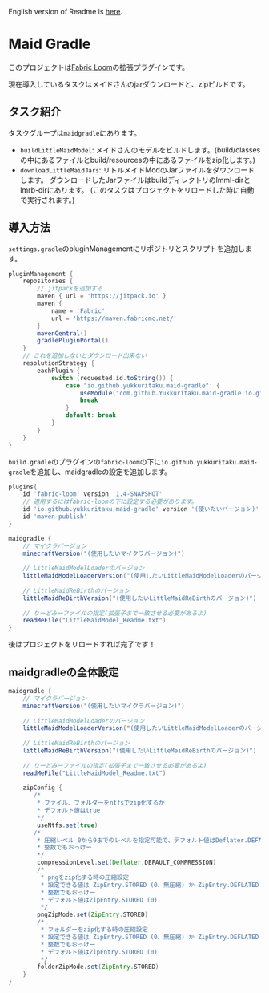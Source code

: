 English version of Readme is [here](https://github.com/Yukkuritaku/maid-gradle/blob/master/README.md).

# Maid Gradle

このプロジェクトは[Fabric Loom](https://github.com/FabricMC/fabric-loom)の拡張プラグインです。

現在導入しているタスクはメイドさんのjarダウンロードと、zipビルドです。

## タスク紹介
タスクグループは`maidgradle`にあります。

- `buildLittleMaidModel`: メイドさんのモデルをビルドします。(build/classesの中にあるファイルとbuild/resourcesの中にあるファイルをzip化します。)
- `downloadLittleMaidJars`: リトルメイドModのJarファイルをダウンロードします。
ダウンロードしたJarファイルはbuildディレクトリのlmml-dirとlmrb-dirにあります。
(このタスクはプロジェクトをリロードした時に自動で実行されます。)

## 導入方法

`settings.gradle`のpluginManagementにリポジトリとスクリプトを追加します。 
```gradle
pluginManagement {
    repositories {
        // jitpackを追加する
        maven { url = 'https://jitpack.io' }
        maven {
            name = 'Fabric'
            url = 'https://maven.fabricmc.net/'
        }
        mavenCentral()
        gradlePluginPortal()
    }
    // これを追加しないとダウンロード出来ない
    resolutionStrategy {
        eachPlugin {
            switch (requested.id.toString()) {
                case "io.github.yukkuritaku.maid-gradle": {
                    useModule("com.github.Yukkuritaku.maid-gradle:io.github.yukkuritaku.maid-gradle.gradle.plugin:${requested.version}")
                    break
                }
                default: break
            }
        }
    }
}
```
`build.gradle`のプラグインの`fabric-loom`の下に`io.github.yukkuritaku.maid-gradle`を追加し、maidgradleの設定を追加します。
```gradle
plugins{
    id 'fabric-loom' version '1.4-SNAPSHOT'
    // 適用するにはfabric-loomの下に設定する必要があります。
    id 'io.github.yukkuritaku.maid-gradle' version '(使いたいバージョン)'
    id 'maven-publish'
}

maidgradle {
    // マイクラバージョン
    minecraftVersion("(使用したいマイクラバージョン)")
    
    // LittleMaidModelLoaderのバージョン
    littleMaidModelLoaderVersion("(使用したいLittleMaidModelLoaderのバージョン)")
    
    // LittleMaidReBirthのバージョン
    littleMaidReBirthVersion("(使用したいLittleMaidReBirthのバージョン)")
    
    // りーどみーファイルの指定(拡張子まで一致させる必要があるよ)
    readMeFile("LittleMaidModel_Readme.txt")
}
```
後はプロジェクトをリロードすれば完了です！

## maidgradleの全体設定

```gradle
maidgradle {
    // マイクラバージョン
    minecraftVersion("(使用したいマイクラバージョン)")
    
    // LittleMaidModelLoaderのバージョン
    littleMaidModelLoaderVersion("(使用したいLittleMaidModelLoaderのバージョン)")
    
    // LittleMaidReBirthのバージョン
    littleMaidReBirthVersion("(使用したいLittleMaidReBirthのバージョン)")
    
    // りーどみーファイルの指定(拡張子まで一致させる必要があるよ)
    readMeFile("LittleMaidModel_Readme.txt")
    
    zipConfig {
       /*
        * ファイル、フォルダーをntfsでzip化するか
        * デフォルト値はtrue
        */
        useNtfs.set(true)
       /*
        * 圧縮レベル 0から9までのレベルを指定可能で、デフォルト値はDeflater.DEFAULT_COMPRESSION (-1)
        * 整数でもおっけー
        */
        compressionLevel.set(Deflater.DEFAULT_COMPRESSION)
        /*
         * pngをzip化する時の圧縮設定
         * 設定できる値は ZipEntry.STORED (0、無圧縮) か ZipEntry.DEFLATED (8、可逆圧縮)
         * 整数でもおっけー
         * デフォルト値はZipEntry.STORED (0)
         */
        pngZipMode.set(ZipEntry.STORED)
        /*
         * フォルダーをzip化する時の圧縮設定
         * 設定できる値は ZipEntry.STORED (0、無圧縮) か ZipEntry.DEFLATED (8、可逆圧縮)
         * 整数でもおっけー
         * デフォルト値はZipEntry.STORED (0)
         */
        folderZipMode.set(ZipEntry.STORED)
    }
}
```
